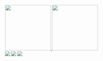 <div>
  <a href="https://github.com/BrendoGoncalves">
  <img height="150em" src="https://github-readme-stats.vercel.app/api?username=BrendoGoncalves&show_icons=true&theme=dark&include_all_commits=true&count_private=true"/>
  <img height="150em" src="https://github-readme-stats.vercel.app/api/top-langs/?username=BrendoGoncalves&layout=compact&langs_count=7&theme=dark"/>
</div>
<div> 
  <a href = "mailto:brendolivergon@gmail.com"><img src="https://img.shields.io/badge/Gmail-D14836?style=for-the-badge&logo=gmail&logoColor=white" target="_blank"></a>
  <a href="https://www.linkedin.com/in/brendo-goncalves-51b251212" target="_blank"><img src="https://img.shields.io/badge/-LinkedIn-%230077B5?style=for-the-badge&logo=linkedin&logoColor=white" target="_blank"></a> 
  <a href="https://stackexchange.com/users/19802838/brendo-oliveira" target="_blank"><img src="https://img.shields.io/badge/Stack_Overflow-FE7A16?style=for-the-badge&logo=stack-overflow&logoColor=white" target="_blank"></a>
</div>

